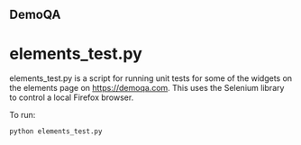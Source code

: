 ## DemoQA

# elements_test.py
elements_test.py is a script for running unit tests for some of the widgets on the elements page on https://demoqa.com.  This uses the Selenium library to control a local Firefox browser.

To run:

```
python elements_test.py
```
